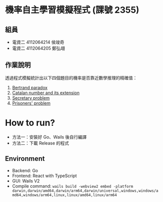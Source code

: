 # 機率自主學習模擬程式 (課號 2355)

## 組員

- 電資二 4112064214 侯竣奇
- 電資二 4112064205 鄭弘翊

## 作業說明

透過程式模擬統計出以下四個題目的機率是否靠近數學推理的精確值：

1. [Bertrand paradox](https://en.wikipedia.org/wiki/Bertrand_paradox_(probability))
2. [Catalan number and its extension](https://en.wikipedia.org/wiki/Catalan_number)
3. [Secretary problem](https://en.wikipedia.org/wiki/Secretary_problem)
4. [Prisoners' problem](https://en.wikipedia.org/wiki/100_prisoners_problem)

# How to run?

- 方法一：安裝好 Go、Wails 後自行編譯
- 方法二：下載 Release 的程式

## Environment

- Backend: Go
- Frontend: React with TypeScript
- GUI: Wails V2
- Compile command: `wails build -webview2 embed -platform darwin,darwin/amd64,darwin/arm64,darwin/universal,windows,windows/amd64,windows/arm64,linux,linux/amd64,linux/arm64`